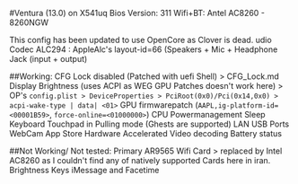 #Ventura (13.0) on X541uq
Bios Version: 311
Wifi+BT: Antel AC8260 - 8260NGW

This config has been updated to use OpenCore as Clover is dead.
udio Codec ALC294 : 
AppleAlc's layout-id=66 (Speakers + Mic + Headphone Jack (input + output)

##Working:
CFG Lock disabled (Patched with uefi Shell) > CFG_Lock.md
Display Brightness (uses ACPI as WEG GPU Patches doesn't work here) > OP's `config.plist > DeviceProperties > PciRoot(0x0)/Pci(0x14,0x0) > acpi-wake-type | data| <01>`
GPU firmwarepatch (`AAPL,ig-platform-id=<00001B59>`, `force-online=<01000000>`)
CPU Powermanagement
Sleep
Keyboard
Touchpad in Pulling mode (Ghests are supported)
LAN
USB Ports
WebCam
App Store
Hardware Accelerated Video decoding
Battery status

##Not Working/ Not tested:
Primary AR9565 Wifi Card > replaced by Intel AC8260 as I couldn't find any of natively supported Cards here in iran.
Brightness Keys
iMessage and Facetime
